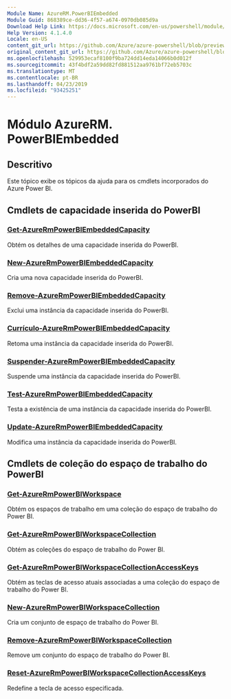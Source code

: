 ```yaml
---
Module Name: AzureRM.PowerBIEmbedded
Module Guid: 868389ce-dd36-4f57-a674-0970db085d9a
Download Help Link: https://docs.microsoft.com/en-us/powershell/module/azurerm.powerbiembedded
Help Version: 4.1.4.0
Locale: en-US
content_git_url: https://github.com/Azure/azure-powershell/blob/preview/src/ResourceManager/PowerBIEmbedded/Commands.Management.PowerBIEmbedded/help/AzureRM.PowerBIEmbedded.md
original_content_git_url: https://github.com/Azure/azure-powershell/blob/preview/src/ResourceManager/PowerBIEmbedded/Commands.Management.PowerBIEmbedded/help/AzureRM.PowerBIEmbedded.md
ms.openlocfilehash: 529953ecaf8100f9ba724dd14eda14066b0d012f
ms.sourcegitcommit: 43f4bdf2a59dd82fd881512aa9761bf72eb5703c
ms.translationtype: MT
ms.contentlocale: pt-BR
ms.lasthandoff: 04/23/2019
ms.locfileid: "93425251"
---
```

# Módulo AzureRM. PowerBIEmbedded
## Descritivo
Este tópico exibe os tópicos da ajuda para os cmdlets incorporados do Azure Power BI.

## Cmdlets de capacidade inserida do PowerBI
### [Get-AzureRmPowerBIEmbeddedCapacity](Get-AzureRmPowerBIEmbeddedCapacity.md)
Obtém os detalhes de uma capacidade inserida do PowerBI.

### [New-AzureRmPowerBIEmbeddedCapacity](New-AzureRmPowerBIEmbeddedCapacity.md)
Cria uma nova capacidade inserida do PowerBI.

### [Remove-AzureRmPowerBIEmbeddedCapacity](Remove-AzureRmPowerBIEmbeddedCapacity.md)
Exclui uma instância da capacidade inserida do PowerBI.

### [Currículo-AzureRmPowerBIEmbeddedCapacity](Resume-AzureRmPowerBIEmbeddedCapacity.md)
Retoma uma instância da capacidade inserida do PowerBI.

### [Suspender-AzureRmPowerBIEmbeddedCapacity](Suspend-AzureRmPowerBIEmbeddedCapacity.md)
Suspende uma instância da capacidade inserida do PowerBI.

### [Test-AzureRmPowerBIEmbeddedCapacity](Test-AzureRmPowerBIEmbeddedCapacity.md)
Testa a existência de uma instância da capacidade inserida do PowerBI.

### [Update-AzureRmPowerBIEmbeddedCapacity](Update-AzureRmPowerBIEmbeddedCapacity.md)
Modifica uma instância da capacidade inserida do PowerBI.


## Cmdlets de coleção do espaço de trabalho do PowerBI
### [Get-AzureRmPowerBIWorkspace](Get-AzureRmPowerBIWorkspace.md)
Obtém os espaços de trabalho em uma coleção do espaço de trabalho do Power BI.

### [Get-AzureRmPowerBIWorkspaceCollection](Get-AzureRmPowerBIWorkspaceCollection.md)
Obtém as coleções do espaço de trabalho do Power BI.

### [Get-AzureRmPowerBIWorkspaceCollectionAccessKeys](Get-AzureRmPowerBIWorkspaceCollectionAccessKeys.md)
Obtém as teclas de acesso atuais associadas a uma coleção do espaço de trabalho do Power BI.

### [New-AzureRmPowerBIWorkspaceCollection](New-AzureRmPowerBIWorkspaceCollection.md)
Cria um conjunto de espaço de trabalho do Power BI.

### [Remove-AzureRmPowerBIWorkspaceCollection](Remove-AzureRmPowerBIWorkspaceCollection.md)
Remove um conjunto do espaço de trabalho do Power BI.

### [Reset-AzureRmPowerBIWorkspaceCollectionAccessKeys](Reset-AzureRmPowerBIWorkspaceCollectionAccessKeys.md)
Redefine a tecla de acesso especificada.

